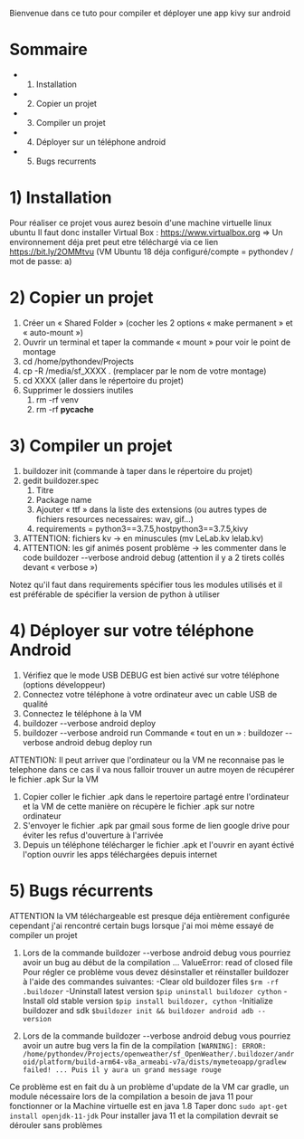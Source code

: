Bienvenue dans ce tuto pour compiler et déployer une app kivy sur android

# Sommaire 
- 1)  Installation
- 2) Copier un projet
- 3) Compiler un projet
- 4) Déployer sur un téléphone android
- 5) Bugs recurrents

# 1) Installation
Pour réaliser ce projet vous aurez besoin d'une machine virtuelle linux ubuntu 
Il faut donc installer Virtual Box : https://www.virtualbox.org
=> Un environnement déja pret peut etre téléchargé via ce lien  https://bit.ly/2OMMtvu (VM Ubuntu 18 déja configuré/compte = pythondev / mot de passe: a)

# 2) Copier un projet 

1. Créer un « Shared Folder » (cocher les 2 options « make permanent » et « auto-mount »)
2. Ouvrir un terminal et taper la commande « mount » pour voir le point de montage
3. cd /home/pythondev/Projects
4. cp -R /media/sf_XXXX . (remplacer par le nom de votre montage)
5. cd XXXX (aller dans le répertoire du projet)
6. Supprimer le dossiers inutiles
    1. rm -rf venv
    2. rm -rf __pycache__

# 3) Compiler un projet

1. buildozer init (commande à taper dans le répertoire du projet) 
2. gedit buildozer.spec
    1. Titre
    2. Package name
    3. Ajouter « ttf » dans la liste des extensions (ou autres types de fichiers resources
    necessaires: wav, gif...)
    4. requirements = python3==3.7.5,hostpython3==3.7.5,kivy
4. ATTENTION: fichiers kv -> en minuscules (mv LeLab.kv lelab.kv)
5. ATTENTION: les gif animés posent problème -> les commenter dans le code buildozer --verbose android debug (attention il y a 2 tirets collés devant « verbose »)

Notez qu'il faut dans requirements spécifier tous les modules utilisés et il est préférable de spécifier la version de python à utiliser

# 4) Déployer sur votre téléphone Android
1. Vérifiez que le mode USB DEBUG est bien activé sur votre téléphone (options développeur)
2. Connectez votre téléphone à votre ordinateur avec un cable USB de qualité
3. Connectez le téléphone à la VM
4. buildozer --verbose android deploy
5. buildozer --verbose android run
Commande « tout en un » : buildozer --verbose android debug deploy run

ATTENTION: Il peut arriver que l'ordinateur ou la VM ne reconnaise pas le telephone dans ce cas il va nous falloir trouver un autre moyen de récupérer le fichier .apk
Sur la VM
1. Copier coller le fichier .apk dans le repertoire partagé entre l'ordinateur et la VM de cette manière on récupère le fichier .apk sur notre ordinateur
2. S'envoyer le fichier .apk par gmail sous forme de lien google drive pour éviter les refus d'ouverture à l'arrivée
3. Depuis un téléphone télécharger le fichier .apk et l'ouvrir en ayant éctivé l'option ouvrir les apps téléchargées depuis internet


# 5) Bugs récurrents
ATTENTION la VM téléchargeable est presque déja entièrement configurée cependant j'ai rencontré certain bugs lorsque j'ai moi mème essayé de compiler un projet
1) Lors de la commande buildozer --verbose android debug vous pourriez avoir un bug au début de la compilation 
    ...
    ValueError: read of closed file
Pour régler ce problème vous devez désinstaller et réinstaller buildozer à l'aide des commandes suivantes:
-Clear old buildozer files
```$rm -rf .buildozer```
-Uninstall latest version
```$pip uninstall buildozer cython```
-Install old stable version
```$pip install buildozer, cython```
-Initialize buildozer and sdk
```$buildozer init && buildozer android adb -- version```

2) Lors de la commande buildozer --verbose android debug vous pourriez avoir un autre bug vers la fin de la compilation 
```[WARNING]: ERROR: /home/pythondev/Projects/openweather/sf_OpenWeather/.buildozer/android/platform/build-arm64-v8a_armeabi-v7a/dists/mymeteoapp/gradlew failed! ... Puis il y aura un grand message rouge```

Ce problème est en fait du à un problème d'update de la VM car gradle, un module nécessaire lors de la compilation a besoin de java 11 pour fonctionner or la Machine virtuelle est en java 1.8 
Taper donc 
```sudo apt-get install openjdk-11-jdk```
Pour installer java 11 et la compilation devrait se dérouler sans problèmes
